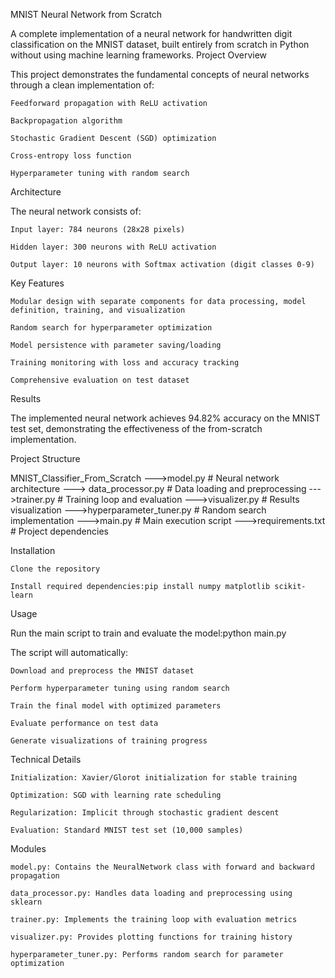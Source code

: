 MNIST Neural Network from Scratch

A complete implementation of a neural network for handwritten digit classification on the MNIST dataset, built entirely from scratch in Python without using machine learning frameworks.
Project Overview

This project demonstrates the fundamental concepts of neural networks through a clean implementation of:

    Feedforward propagation with ReLU activation

    Backpropagation algorithm

    Stochastic Gradient Descent (SGD) optimization

    Cross-entropy loss function

    Hyperparameter tuning with random search

Architecture

The neural network consists of:

    Input layer: 784 neurons (28x28 pixels)

    Hidden layer: 300 neurons with ReLU activation

    Output layer: 10 neurons with Softmax activation (digit classes 0-9)

Key Features

    Modular design with separate components for data processing, model definition, training, and visualization

    Random search for hyperparameter optimization

    Model persistence with parameter saving/loading

    Training monitoring with loss and accuracy tracking

    Comprehensive evaluation on test dataset

Results

The implemented neural network achieves 94.82% accuracy on the MNIST test set, demonstrating the effectiveness of the from-scratch implementation.

Project Structure

MNIST_Classifier_From_Scratch
    --->model.py                 # Neural network architecture
    ---> data_processor.py       # Data loading and preprocessing
    --->trainer.py               # Training loop and evaluation
    --->visualizer.py            # Results visualization
    --->hyperparameter_tuner.py  # Random search implementation
    --->main.py                  # Main execution script
    --->requirements.txt         # Project dependencies

Installation

    Clone the repository

    Install required dependencies:pip install numpy matplotlib scikit-learn

Usage

Run the main script to train and evaluate the model:python main.py

The script will automatically:

    Download and preprocess the MNIST dataset

    Perform hyperparameter tuning using random search

    Train the final model with optimized parameters

    Evaluate performance on test data

    Generate visualizations of training progress

Technical Details

    Initialization: Xavier/Glorot initialization for stable training

    Optimization: SGD with learning rate scheduling

    Regularization: Implicit through stochastic gradient descent

    Evaluation: Standard MNIST test set (10,000 samples)

Modules

    model.py: Contains the NeuralNetwork class with forward and backward propagation

    data_processor.py: Handles data loading and preprocessing using sklearn

    trainer.py: Implements the training loop with evaluation metrics

    visualizer.py: Provides plotting functions for training history

    hyperparameter_tuner.py: Performs random search for parameter optimization